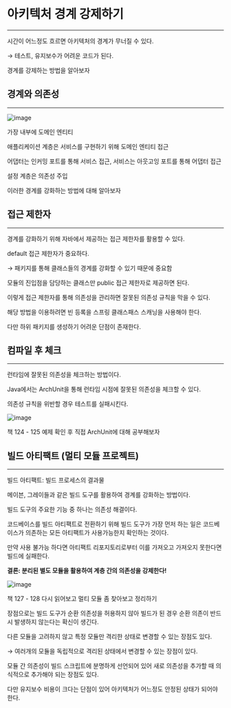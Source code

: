 # 아키텍처 경계 강제하기

---

시간이 어느정도 흐르면 아키텍처의 경계가 무너질 수 있다.

→ 테스트, 유지보수가 어려운 코드가 된다.

경계를 강제하는 방법을 알아보자

## 경계와 의존성

---

![image](https://github.com/ZI-won-ZONE-ha/CS_JONGJIBU/assets/88527476/6ffd65e3-dd7f-4807-abc6-852daa5c53ee)

가장 내부에 도메인 엔티티

애플리케이션 계층은 서비스를 구현하기 위해 도메인 엔티티 접근

어댑터는 인커밍 포트를 통해 서비스 접근, 서비스는 아웃고잉 포트를 통해 어댑터 접근

설정 계층은 의존성 주입

이러한 경계를 강화하는 방법에 대해 알아보자

## 접근 제한자

---

경계를 강화하기 위해 자바에서 제공하는 접근 제한자를 활용할 수 있다.

default 접근 제한자가 중요하다.

→ 패키지를 통해 클래스들의 경계를 강화할 수 있기 때문에 중요함

모듈의 진입점을 담당하는 클래스만 public 접근 제한자로 제공하면 된다.

이렇게 접근 제한자를 통해 의존성을 관리하면 잘못된 의존성 규칙을 막을 수 있다.

해당 방법을 이용하려면 빈 등록을 스프링 클래스패스 스캐닝을 사용해야 한다.

다만 하위 패키지를 생성하기 어려운 단점이 존재한다.

## 컴파일 후 체크

---

런타임에 잘못된 의존성을 체크하는 방법이다.

Java에서는 ArchUnit을 통해 런타임 시점에 잘못된 의존성을 체크할 수 있다.

의존성 규칙을 위반할 경우 테스트를 실패시킨다.

![image](https://github.com/ZI-won-ZONE-ha/CS_JONGJIBU/assets/88527476/f8dda6b0-0ab0-4e75-a2bc-e5719c2f2d68)

책 124 - 125 예제 확인 후 직접 ArchUnit에 대해 공부해보자

## 빌드 아티팩트 (멀티 모듈 프로젝트)

---

빌드 아티팩트: 빌드 프로세스의 결과물

메이븐, 그레이들과 같은 빌드 도구를 활용하여 경계를 강화하는 방법이다.

빌드 도구의 주요한 기능 중 하나는 의존성 해결이다.

코드베이스를 빌드 아티팩트로 전환하기 위해 빌드 도구가 가장 먼저 하는 일은 코드베이스가 의존하는 모든 아티팩트가 사용가능한지 확인하는 것이다.

만약 사용 불가능 하다면 아티팩트 리포지토리로부터 이를 가져오고 가져오지 못한다면 빌드에 실패한다.

**결론: 분리된 별도 모듈을 활용하여 계층 간의 의존성을 강제한다!**

![image](https://github.com/ZI-won-ZONE-ha/CS_JONGJIBU/assets/88527476/4ab0fc0d-d7ea-4302-9210-3846fbb9a90a)

책 127 - 128 다시 읽어보고 멀티 모듈 좀 찾아보고 정리하기

장점으로는 빌드 도구가 순환 의존성을 허용하지 않아 빌드가 된 경우 순환 의존이 반드시 발생하지 않는다는 확신이 생긴다.

다른 모듈을 고려하지 않고 특정 모듈만 격리한 상태로 변경할 수 있는 장점도 있다.

→ 여러개의 모듈을 독립적으로 격리된 상태에서 변경할 수 있는 장점이 있다.

모듈 간 의존성이 빌드 스크립트에 분명하게 선언되어 있어 새로 의존성을 추가할 때 의식적으로 추가해야 되는 장점도 있다.

다만 유지보수 비용이 크다는 단점이 있어 아키텍처가 어느정도 안정된 상태가 되어야 한다.
